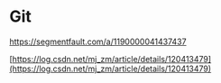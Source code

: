 # Git

https://segmentfault.com/a/1190000041437437

[https://log.csdn.net/mj_zm/article/details/120413479](https://log.csdn.net/mj_zm/article/details/120413479)